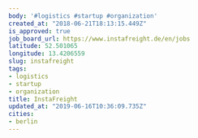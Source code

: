 ```yaml
---
body: '#logistics #startup #organization'
created_at: "2018-06-21T18:13:15.449Z"
is_approved: true
job_board_url: https://www.instafreight.de/en/jobs
latitude: 52.501065
longitude: 13.4206559
slug: instafreight
tags:
- logistics
- startup
- organization
title: InstaFreight
updated_at: "2019-06-16T10:36:09.735Z"
cities:
- berlin
---
```

